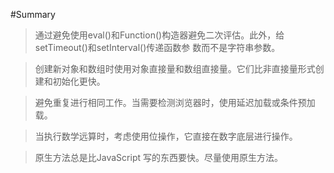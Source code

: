 #Summary 

> 通过避免使用eval()和Function()构造器避免二次评估。此外，给setTimeout()和setInterval()传递函数参
  数而不是字符串参数。

> 创建新对象和数组时使用对象直接量和数组直接量。它们比非直接量形式创建和初始化更快。

> 避免重复进行相同工作。当需要检测浏览器时，使用延迟加载或条件预加载。

> 当执行数学远算时，考虑使用位操作，它直接在数字底层进行操作。

> 原生方法总是比JavaScript 写的东西要快。尽量使用原生方法。
